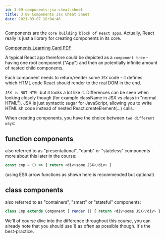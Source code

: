 ```yaml
---
id: 3-09-components-jsx-cheat-sheet
title: 3.09 Components Jsx Cheat Sheet
date: 2021-03-07 18:04:46
---
```


Components are the `core building block of React apps`. Actually, React really is just a library for creating components in its core.

[Components Learning Card PDF](../pdf/3-09-components-learning-card.pdf)

A typical React app therefore could be depicted as a `component tree` - having one root component ("App") and then an potentially infinite amount of nested child components.

Each component needs to return/render some `JSX` code - it defines which HTML code React should render to the real DOM in the end.

`JSX is NOT HTML` but it looks a lot like it. Differences can be seen when looking closely though (for example className in JSX vs class in "normal HTML"). JSX is just syntactic sugar for JavaScript, allowing you to write HTMLish code instead of nested React.createElement(...) calls.

When creating components, you have the choice between `two different ways`:

## function components

also referred to as "presentational", "dumb" or "stateless" components - more about this later in the course:

```js
const cmp = () => { return <div>some JSX</div> }
```

(using ES6 arrow functions as shown here is recommended but optional)

## class components

also referred to as "containers", "smart" or "stateful" components:

```js
class Cmp extends Component { render () { return <div>some JSX</div> } }
```

We'll of course dive into the difference throughout this course, you can already note that you should use 1) as often as possible though. It's the best-practice.
